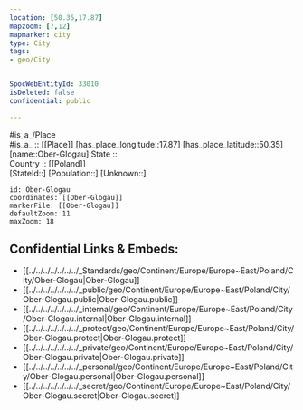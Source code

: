 ```yaml
---
location: [50.35,17.87] 
mapzoom: [7,12] 
mapmarker: city 
type: City
tags:
- geo/City


SpocWebEntityId: 33010
isDeleted: false
confidential: public

---
```

#is_a_/Place  
#is_a_ :: [[Place]] 
[has_place_longitude::17.87] 
[has_place_latitude::50.35] 
[name::Ober-Glogau] 
State ::  
Country :: [[Poland]]  
[StateId::] 
[Population::] 
[Unknown::] 


```leaflet
id: Ober-Glogau
coordinates: [[Ober-Glogau]] 
markerFile: [[Ober-Glogau]] 
defaultZoom: 11 
maxZoom: 18
```


## Confidential Links & Embeds: 
- [[../../../../../../../_Standards/geo/Continent/Europe/Europe~East/Poland/City/Ober-Glogau|Ober-Glogau]] 
- [[../../../../../../../_public/geo/Continent/Europe/Europe~East/Poland/City/Ober-Glogau.public|Ober-Glogau.public]] 
- [[../../../../../../../_internal/geo/Continent/Europe/Europe~East/Poland/City/Ober-Glogau.internal|Ober-Glogau.internal]] 
- [[../../../../../../../_protect/geo/Continent/Europe/Europe~East/Poland/City/Ober-Glogau.protect|Ober-Glogau.protect]] 
- [[../../../../../../../_private/geo/Continent/Europe/Europe~East/Poland/City/Ober-Glogau.private|Ober-Glogau.private]] 
- [[../../../../../../../_personal/geo/Continent/Europe/Europe~East/Poland/City/Ober-Glogau.personal|Ober-Glogau.personal]] 
- [[../../../../../../../_secret/geo/Continent/Europe/Europe~East/Poland/City/Ober-Glogau.secret|Ober-Glogau.secret]] 
